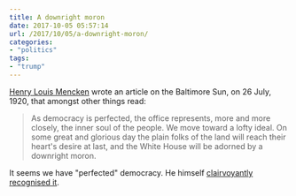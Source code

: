 ```yaml
---
title: A downright moron
date: 2017-10-05 05:57:14
url: /2017/10/05/a-downright-moron/
categories:
- "politics"
tags:
- "trump"
---
```

[Henry Louis Mencken](https://en.wikipedia.org/wiki/H._L._Mencken) wrote an article on the Baltimore Sun, on 26 July, 1920, that amongst other things read:

> As democracy is perfected, the office represents, more and more closely, the inner soul of the people. We move toward a lofty ideal. On some great and glorious day the plain folks of the land will reach their heart's desire at last, and the White House will be adorned by a downright moron.

It seems we have "perfected" democracy. He himself [clairvoyantly recognised it](https://twitter.com/realDonaldTrump/status/524960640117780480).
